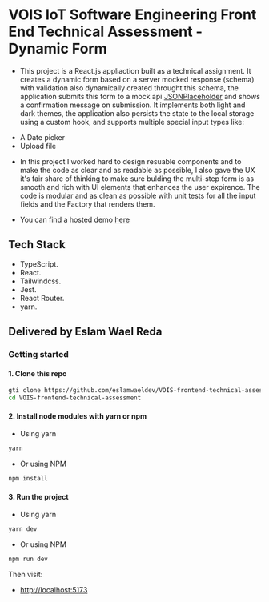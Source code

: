 # VOIS IoT Software Engineering Front End Technical Assessment - Dynamic Form

* This project is a React.js appliaction built as a technical assignment. It creates a dynamic form based on a server mocked response (schema) with validation also dynamically created throught this schema, the application submits this form to a mock api [JSONPlaceholder](https://jsonplaceholder.typicode.com/) and shows a confirmation message on submission. It implements both light and dark themes, the application also persists the state to the local storage using a custom hook, and supports multiple special input types like:
- A Date picker
- Upload file

* In this project I worked hard to design resuable components and to make the code as clear and as readable as possible, I also gave the UX it's fair share of thinking to make sure bulding the multi-step form is as smooth and rich with UI elements that enhances the user expirence. The code is modular and as clean as possible with unit tests for all the input fields and the Factory that renders them.

* You can find a hosted demo [here](https://vois-frontend-technical-assessment-48g73u16i.vercel.app/)

## Tech Stack
- TypeScript.
- React.
- Tailwindcss.
- Jest.
- React Router.
- yarn.

## Delivered by Eslam Wael Reda

### Getting started 

#### 1. Clone this repo 
```bash
gti clone https://github.com/eslamwaeldev/VOIS-frontend-technical-assessment.git
cd VOIS-frontend-technical-assessment
```
#### 2. Install node modules with yarn or npm
- Using yarn
```bash
yarn
```
- Or using NPM
```bash
npm install
```

#### 3. Run the project
- Using yarn
```bash
yarn dev
```
- Or using NPM
```bash
npm run dev
```
Then visit:
* [http://localhost:5173](http://localhost:5173)
